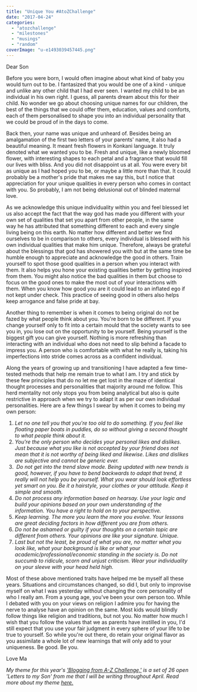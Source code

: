 ```yaml
---
title: "Unique You #AtoZChallenge"
date: "2017-04-24"
categories: 
  - "atozchallenge"
  - "milestones"
  - "musings"
  - "random"
coverImage: "u-e1493039457445.png"
---
```


Dear Son

Before you were born, I would often imagine about what kind of baby you would turn out to be. I fantasized that you would be one of a kind - unique and unlike any other child that I had ever seen. I wanted my child to be an individual in his own right. I guess, all parents dream about this for their child. No wonder we go about choosing unique names for our children, the best of the things that we could offer them, education, values and comforts, each of them personalised to shape you into an individual personality that we could be proud of in the days to come.

Back then, your name was unique and unheard of. Besides being an amalgamation of the first two letters of your parents' name, it also had a beautiful meaning. It meant fresh flowers in Konkani language. It truly denoted what we wanted you to be. Fresh and unique, like a newly bloomed flower, with interesting shapes to each petal and a fragrance that would fill our lives with bliss. And you did not disappoint us at all. You were every bit as unique as I had hoped you to be, or maybe a little more than that. It could probably be a mother's pride that makes me say this, but I notice that appreciation for your unique qualities in every person who comes in contact with you. So probably, I am not being delusional out of blinded maternal love.

As we acknowledge this unique individuality within you and feel blessed let us also accept the fact that the way god has made you different with your own set of qualities that set you apart from other people, in the same way he has attributed that something different to each and every single living being on this earth. No matter how different and better we find ourselves to be in comparison to others, every individual is blessed with his own individual qualities that make him unique. Therefore, always be grateful about the blessings that god has showered you with but at the same time be humble enough to appreciate and acknowledge the good in others. Train yourself to spot those good qualities in a person when you interact with them. It also helps you hone your existing qualities better by getting inspired from them. You might also notice the bad qualities in them but choose to focus on the good ones to make the most out of your interactions with them. When you know how good you are it could lead to an inflated ego if not kept under check. This practice of seeing good in others also helps keep arrogance and false pride at bay.

Another thing to remember is when it comes to being original do not be fazed by what people think about you. You're born to be different. If you change yourself only to fit into a certain mould that the society wants to see you in, you lose out on the opportunity to be yourself. Being yourself is the biggest gift you can give yourself. Nothing is more refreshing than interacting with an individual who does not need to slip behind a facade to impress you. A person who is comfortable with what he really is, taking his imperfections into stride comes across as a confident individual.

Along the years of growing up and transitioning I have adapted a few time-tested methods that help me remain true to what I am. I try and stick by these few principles that do no let me get lost in the maze of identical thought processes and personalities that majority around me follow. This herd mentality not only stops you from being analytical but also is quite restrictive in approach when we try to adapt it as per our own individual personalities. Here are a few things I swear by when it comes to being my own person:

1. _Let no one tell you that you're too old to do something. If you feel like floating paper boats in puddles, do so without giving a second thought to what people think about it._
2. _You're the only person who decides your personal likes and dislikes. Just because what you like is not accepted by your friend does not mean that it is not worthy of being liked and likewise. Likes and dislikes are subjective and cannot be generic ever._
3.  _Do not get into the trend slave mode. Being updated with new trends is good, however, if you have to bend backwards to adapt that trend, it really will not help you be yourself. What you wear should look effortless yet smart on you. Be it a hairstyle, your clothes or your attitude. Keep it simple and smooth._
4. _Do not process any information based on hearsay. Use your logic and build your opinions based on your own understanding of the information. You have a right to hold on to your perspective._
5. _Keep learning. The more you learn the more you evolve. Your lessons are great deciding factors in how different you are from others._
6. _Do not be ashamed or guilty if your thoughts on a certain topic are different from others. Your opinions are like your signature. Unique._
7. _Last but not the least, be proud of what you are, no matter what you look like, what your background is like or what your academic/professional/economic standing in the society is. Do not succumb to ridicule, scorn and unjust criticism. Wear your individuality on your sleeve with your head held high._

Most of these above mentioned traits have helped me be myself all these years. Situations and circumstances changed, so did I, but only to improvise myself on what I was yesterday without changing the core personality of who I really am. From a young age, you've been your own person too. While I debated with you on your views on religion I admire you for having the nerve to analyse have an opinion on the same. Most kids would blindly follow things like religion and traditions, but not you. No matter how much I wish that you follow the values that we as parents have instilled in you, I'd still expect that you use your fair judgment in every sphere of your life to be true to yourself. So while you're out there, do retain your original flavor as you assimilate a whole lot of new learnings that will only add to your uniqueness. Be good. Be you.

Love Ma

_My theme for this year's ['Blogging from A-Z Challenge,'](http://www.a-to-zchallenge.com/) is a set of 26 open 'Letters to my Son' from me that I will be writing throughout April. Read more about my theme [here.](http://ifsbutsandsetcs.com/2017/03/theme-reveal-atozchallenge-2017-letters-to-my-son/)_
